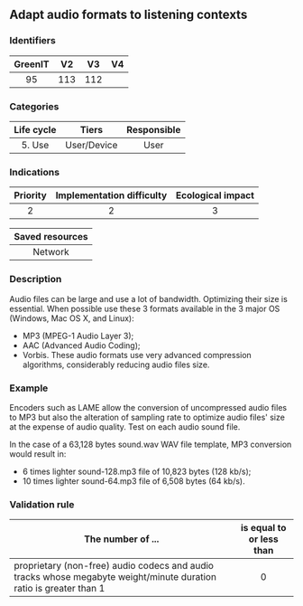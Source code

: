 ## Adapt audio formats to listening contexts

### Identifiers

| GreenIT | V2  | V3  |  V4  |
|:-------:|:---:|:---:|:----:|
|    95   | 113 | 112 |      |

### Categories

| Life cycle |    Tiers    | Responsible |
|:----------:|:-----------:|:-----------:|
|   5. Use   | User/Device |    User     |

### Indications

|      Priority      | Implementation difficulty  | Ecological impact |
|:------------------:|:--------------------------:|:-----------------:|
|         2          |             2              |         3         |

|                      Saved resources                      |
|:---------------------------------------------------------:|
|                          Network                          |

### Description

Audio files can be large and use a lot of bandwidth. Optimizing their size is essential. When possible use these 3 formats available in the 3 major OS (Windows, Mac OS X, and Linux):
- MP3 (MPEG-1 Audio Layer 3);
- AAC (Advanced Audio Coding);
- Vorbis. These audio formats use very advanced compression algorithms, considerably reducing audio files size.

### Example

Encoders such as LAME allow the conversion of uncompressed audio files to MP3 but also the alteration of sampling rate to optimize audio files' size at the expense of audio quality. Test on each audio sound file.

In the case of a 63,128 bytes sound.wav WAV file template, MP3 conversion would result in:

- 6 times lighter sound-128.mp3 file of 10,823 bytes (128 kb/s);
- 10 times lighter sound-64.mp3 file of 6,508 bytes (64 kb/s).

### Validation rule

| The number of ...                                                                                                  | is equal to or less than |  
|--------------------------------------------------------------------------------------------------------------------|:------------------------:|
| proprietary (non-free) audio codecs and audio tracks whose megabyte weight/minute duration ratio is greater than 1 |            0             |
